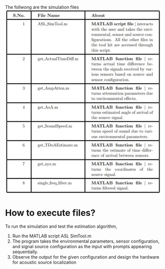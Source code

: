 The follwong are the simulation files
![Files](../Multimedia/table.JPG)

# How to execute files?
To run the simulation and test the estimation algorithm,
1. Run the MATLAB script ASL SimTool.m
2. The program takes the environmental parameters, sensor configuration,
and signal source configuration as the input with prompts appearing
sequentially.
3. Observe the output for the given configuration and design the hardware
for acoustic source localization

